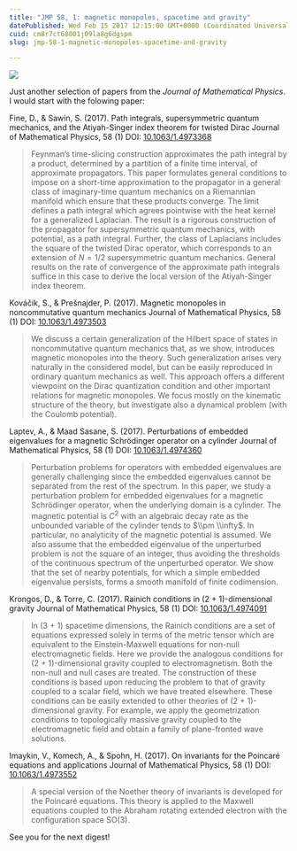 ```yaml
---
title: "JMP 58, 1: magnetic monopoles, spacetime and gravity"
datePublished: Wed Feb 15 2017 12:15:00 GMT+0000 (Coordinated Universal Time)
cuid: cm8r7ct68001j09la8g6dgspm
slug: jmp-58-1-magnetic-monopoles-spacetime-and-gravity

---
```



![](https://cdn.hashnode.com/res/hashnode/image/upload/v1743070809517/ea78e43c-8d5e-42f2-830e-aacac947bd82.jpeg)

Just another selection of papers from the _Journal of Mathematical Physics_. I would start with the folowing paper:

Fine, D., & Sawin, S. (2017). Path integrals, supersymmetric quantum mechanics, and the Atiyah-Singer index theorem for twisted Dirac Journal of Mathematical Physics, 58 (1) DOI: [10.1063/1.4973368](http://dx.doi.org/10.1063/1.4973368)

> Feynman’s time-slicing construction approximates the path integral by a product, determined by a partition of a finite time interval, of approximate propagators. This paper formulates general conditions to impose on a short-time approximation to the propagator in a general class of imaginary-time quantum mechanics on a Riemannian manifold which ensure that these products converge. The limit defines a path integral which agrees pointwise with the heat kernel for a generalized Laplacian. The result is a rigorous construction of the propagator for supersymmetric quantum mechanics, with potential, as a path integral. Further, the class of Laplacians includes the square of the twisted Dirac operator, which corresponds to an extension of $N = 1/2$ supersymmetric quantum mechanics. General results on the rate of convergence of the approximate path integrals suffice in this case to derive the local version of the Atiyah-Singer index theorem.

Kováčik, S., & Prešnajder, P. (2017). Magnetic monopoles in noncommutative quantum mechanics Journal of Mathematical Physics, 58 (1) DOI: [10.1063/1.4973503](http://dx.doi.org/10.1063/1.4973503)

> We discuss a certain generalization of the Hilbert space of states in noncommutative quantum mechanics that, as we show, introduces magnetic monopoles into the theory. Such generalization arises very naturally in the considered model, but can be easily reproduced in ordinary quantum mechanics as well. This approach offers a different viewpoint on the Dirac quantization condition and other important relations for magnetic monopoles. We focus mostly on the kinematic structure of the theory, but investigate also a dynamical problem (with the Coulomb potential).

Laptev, A., & Maad Sasane, S. (2017). Perturbations of embedded eigenvalues for a magnetic Schrödinger operator on a cylinder Journal of Mathematical Physics, 58 (1) DOI: [10.1063/1.4974360](http://dx.doi.org/10.1063/1.4974360)

> Perturbation problems for operators with embedded eigenvalues are generally challenging since the embedded eigenvalues cannot be separated from the rest of the spectrum. In this paper, we study a perturbation problem for embedded eigenvalues for a magnetic Schrödinger operator, when the underlying domain is a cylinder. The magnetic potential is $C^2$ with an algebraic decay rate as the unbounded variable of the cylinder tends to $\\pm \\infty$. In particular, no analyticity of the magnetic potential is assumed. We also assume that the embedded eigenvalue of the unperturbed problem is not the square of an integer, thus avoiding the thresholds of the continuous spectrum of the unperturbed operator. We show that the set of nearby potentials, for which a simple embedded eigenvalue persists, forms a smooth manifold of finite codimension.

Krongos, D., & Torre, C. (2017). Rainich conditions in (2 + 1)-dimensional gravity Journal of Mathematical Physics, 58 (1) DOI: [10.1063/1.4974091](http://dx.doi.org/10.1063/1.4974091)

> In (3 + 1) spacetime dimensions, the Rainich conditions are a set of equations expressed solely in terms of the metric tensor which are equivalent to the Einstein-Maxwell equations for non-null electromagnetic fields. Here we provide the analogous conditions for (2 + 1)-dimensional gravity coupled to electromagnetism. Both the non-null and null cases are treated. The construction of these conditions is based upon reducing the problem to that of gravity coupled to a scalar field, which we have treated elsewhere. These conditions can be easily extended to other theories of (2 + 1)-dimensional gravity. For example, we apply the geometrization conditions to topologically massive gravity coupled to the electromagnetic field and obtain a family of plane-fronted wave solutions.

Imaykin, V., Komech, A., & Spohn, H. (2017). On invariants for the Poincaré equations and applications Journal of Mathematical Physics, 58 (1) DOI: [10.1063/1.4973552](http://dx.doi.org/10.1063/1.4973552)

> A special version of the Noether theory of invariants is developed for the Poincaré equations. This theory is applied to the Maxwell equations coupled to the Abraham rotating extended electron with the configuration space SO(3).

See you for the next digest!